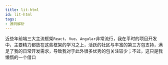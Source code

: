 ```yaml
---
title: lit-html
id: lit-html
tags:
- 源码解析
---
```

近些年前端三大主流框架`React`、`Vue`、`Angular`非常流行，我在平时的项目开发中，主要精力都放在这些框架的学习之上，活跃的社区与丰富的第三方包支持，满足了我的日常开发需求，导致我对于此外很多优秀的包关注较少；不过，这只是我懒惰的一个借口


<!--stackedit_data:
eyJoaXN0b3J5IjpbMTYyODg1MzQxMSw2NTAxOTQwNTksLTc4MD
c2OTg0NV19
-->